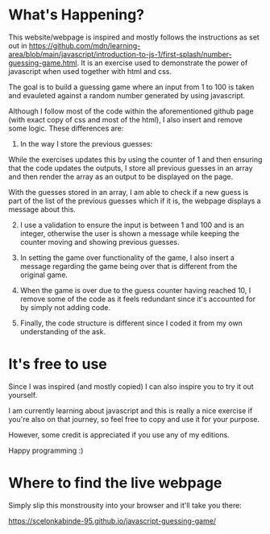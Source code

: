 
# What's Happening?

This website/webpage is inspired and mostly follows the instructions as set out in https://github.com/mdn/learning-area/blob/main/javascript/introduction-to-js-1/first-splash/number-guessing-game.html. It is an exercise used to demonstrate the power of javascript when used together with html and css.

The goal is to build a guessing game where an input from 1 to 100 is taken and evauleted against a random number generated by using javascript. 

Although I follow most of the code within the aforementioned github page (with exact copy of css and most of the html), I also insert and remove some logic. These differences are:

1) In the way I store the previous guesses:

While the exercises updates this by using the counter of 1 and then ensuring that the code updates the outputs, I store all previous guesses in an array and then render the array as an output to be displayed on the page.

With the guesses stored in an array, I am able to check if a new guess is part of the list of the previous guesses which if it is, the webpage displays a message about this.

2) I use a validation to ensure the input is between 1 and 100 and is an integer, otherwise the user is shown a message while keeping the counter moving and showing previous guesses.

2) In setting the game over functionality of the game, I also insert a message regarding the game being over that is different from the original game.

3) When the game is over due to the guess counter having reached 10, I remove some of the code as it feels redundant since it's accounted for by simply not adding code.

4) Finally, the code structure is different since I coded it from my own understanding of the ask.

# It's free to use

Since I was inspired (and mostly copied) I can also inspire you to try it out yourself.

I am currently learning about javascript and this is really a nice exercise if you're also on that journey, so feel free to copy and use it for your purpose. 

However, some credit is appreciated if you use any of my editions.

Happy programming :)

# Where to find the live webpage

Simply slip this monstrousity into your browser and it'll take you there:

https://scelonkabinde-95.github.io/javascript-guessing-game/

